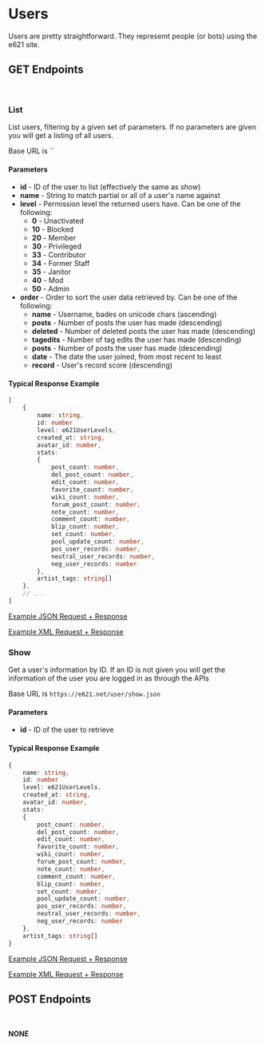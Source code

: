 # Users

Users are pretty straightforward. They represemt people (or bots) using the e621 site. 

## GET Endpoints
</br>

### List

List users, filtering by a given set of parameters. If no parameters are given you will get a listing of all users.

Base URL is ``

#### Parameters

- **id** - ID of the user to list (effectively the same as _show_)
- **name** - String to match partial or all of a user's name against
- **level** - Permission level the returned users have. Can be one of the following:
    - **0** - Unactivated
    - **10** - Blocked
    - **20** - Member
    - **30** - Privileged
    - **33** - Contributor
    - **34** - Former Staff
    - **35** - Janitor
    - **40** - Mod
    - **50** - Admin
- **order** - Order to sort the user data retrieved by. Can be one of the following:
    - **name** - Username, bades on unicode chars (ascending)
    - **posts** - Number of posts the user has made (descending)
    - **deleted** - Number of deleted posts the user has made (descending)
    - **tagedits** - Number of tag edits the user has made (descending)
    - **posts** - Number of posts the user has made (descending)
    - **date** - The date the user joined, from most recent to least
    - **record** - User's record score (descending)


#### Typical Response Example

```typescript
[
    {
        name: string,
        id: number
        level: e621UserLevels,
        created_at: string,
        avatar_id: number,
        stats:
        {
            post_count: number,
            del_post_count: number,
            edit_count: number,
            favorite_count: number,
            wiki_count: number,
            forum_post_count: number,
            note_count: number,
            comment_count: number,
            blip_count: number,
            set_count: number,
            pool_update_count: number,
            pos_user_records: number,
            neutral_user_records: number,
            neg_user_records: number
        },
        artist_tags: string[]
    },
    // ...
]
```

[Example JSON Request + Response](https://e621.net/user/index.json?name=purple&level=20&order=date)

[Example XML Request + Response](https://e621.net/user/index.xml?name=purple&level=20&order=date)
</br>

### Show

Get a user's information by ID. If an ID is not given you will get the information of the user you are logged in as through the APIs

Base URL is `https://e621.net/user/show.json`

#### Parameters

- **id** - ID of the user to retrieve

#### Typical Response Example

```typescript
{
    name: string,
    id: number
    level: e621UserLevels,
    created_at: string,
    avatar_id: number,
    stats:
    {
        post_count: number,
        del_post_count: number,
        edit_count: number,
        favorite_count: number,
        wiki_count: number,
        forum_post_count: number,
        note_count: number,
        comment_count: number,
        blip_count: number,
        set_count: number,
        pool_update_count: number,
        pos_user_records: number,
        neutral_user_records: number,
        neg_user_records: number
    },
    artist_tags: string[]
}
```

[Example JSON Request + Response](https://e621.net/user/show.json)

[Example XML Request + Response](https://e621.net/user/show.xml)
</br>


## POST Endpoints
</br>

**NONE**